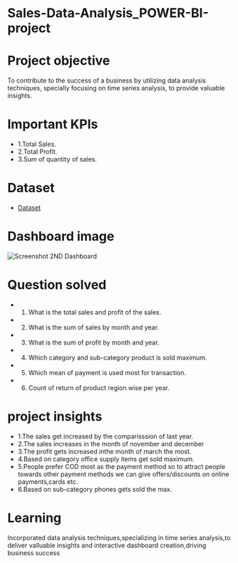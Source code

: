 # Sales-Data-Analysis_POWER-BI-project
# Project objective
To contribute to the success of a business by utilizing data analysis techniques, specially focusing on time series analysis, to provide
valuable insights.

# Important KPIs
- 1.Total Sales.
- 2.Total Profit.
- 3.Sum of quantity of sales.
# Dataset
- <a href="https://github.com/shouryavedant/Sales-Data-Analysis_POWER-BI-project/blob/main/SuperStore_Sales_Dataset.csv">Dataset</a>

# Dashboard image
![Screenshot 2ND Dashboard](https://github.com/user-attachments/assets/3ef29204-43d8-42f1-a979-e238b80bf647)

# Question solved
- 1. What is the total sales and profit of the sales.
- 2. What is the sum of sales by month and year.
- 3. What is the sum of profit by month and year.
- 4. Which category and sub-category product is sold maximum.
- 5. Which mean of payment is used most for transaction.
- 6. Count of return of product region wise per year.
  
# project insights
- 1.The sales get increased by the comparisssion of last year.
- 2.The sales increases in the month of november and december
- 3.The profit gets increased inthe month of march the most.
- 4.Based on category office supply items get sold maximum.
- 5.People prefer COD most as the payment method so to attract people towards other payment methods we can give offers/discounts on online payments,cards etc.
- 6.Based on sub-category phones gets sold the max.
  
# Learning
Incorporated data analysis techniques,specializing in time series analysis,to deliver valluable insights and interactive dashboard creation,driving business success
